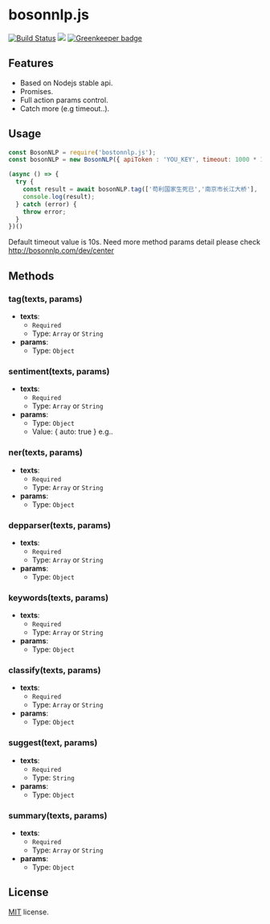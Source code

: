 # bosonnlp.js
[![Build Status](https://travis-ci.org/Debiancc/bosonnlp.js.svg?branch=master)](https://travis-ci.org/Debiancc/bosonnlp.js)
[![](https://img.shields.io/npm/v/bosonnlp.js.svg?style=flat-square)](https://www.npmjs.com/package/bosonnlp.js) [![Greenkeeper badge](https://badges.greenkeeper.io/Debiancc/bosonnlp.js.svg)](https://greenkeeper.io/)

## Features

 - Based on Nodejs stable api.
 - Promises.
 - Full action params control.
 - Catch more (e.g timeout..).

## Usage

 ```javascript
const BosonNLP = require('bostonnlp.js');
const bosonNLP = new BosonNLP({ apiToken : 'YOU_KEY', timeout: 1000 * 10 });

(async () => {
   try {
     const result = await bosonNLP.tag(['苟利国家生死已','南京市长江大桥'], { space_mode: 1 });
     console.log(result);
   } catch (error) {
     throw error;
   }
})()
 ```
 Default timeout value is 10s.
 Need more method params detail please check http://bosonnlp.com/dev/center


 ## Methods
 ### tag(texts, params)
 - **texts**:
   - `Required`
   - Type: `Array` or `String`
 - **params**:
   - Type: `Object`

 ### sentiment(texts, params)
 - **texts**:
   - `Required`
   - Type: `Array` or `String`
 - **params**:
   - Type: `Object`
   - Value: { auto: true } e.g..

 ### ner(texts, params)
 - **texts**:
   - `Required`
   - Type: `Array` or `String`
 - **params**:
   - Type: `Object`

 ### depparser(texts, params)
 - **texts**:
   - `Required`
   - Type: `Array` or `String`
 - **params**:
   - Type: `Object`

 ### keywords(texts, params)
 - **texts**:
   - `Required`
   - Type: `Array` or `String`
 - **params**:
   - Type: `Object`

 ### classify(texts, params)
 - **texts**:
   - `Required`
   - Type: `Array` or `String`
 - **params**:
   - Type: `Object`

 ### suggest(text, params)
 - **texts**:
   - `Required`
   - Type: `String`
 - **params**:
   - Type: `Object`

 ### summary(texts, params)
 - **texts**:
   - `Required`
   - Type: `Array` or `String`
 - **params**:
   - Type: `Object`

## License

[MIT](https://mths.be/mit) license.
